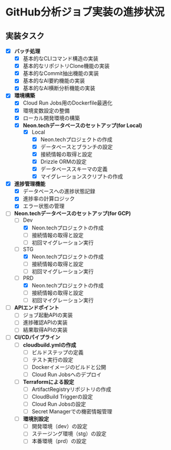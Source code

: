 # GitHub分析ジョブ実装の進捗状況

## 実装タスク

- [x] **バッチ処理**
  - [x] 基本的なCLIコマンド構造の実装
  - [x] 基本的なリポジトリClone機能の実装
  - [x] 基本的なCommit抽出機能の実装
  - [x] 基本的なAI要約機能の実装
  - [x] 基本的なAI横断分析機能の実装

- [x] **環境構築**
  - [x] Cloud Run Jobs用のDockerfile最適化
  - [x] 環境変数設定の整備
  - [x] ローカル開発環境の構築
  - [x] **Neon.techデータベースのセットアップ(for Local)**
    - [x] Local
      - [x] Neon.techプロジェクトの作成
      - [x] データベースとブランチの設定
      - [x] 接続情報の取得と設定
      - [x] Drizzle ORMの設定
      - [x] データベーススキーマの定義
      - [x] マイグレーションスクリプトの作成

- [x] **進捗管理機能**
  - [x] データベースへの進捗状態記録
  - [x] 進捗率の計算ロジック
  - [x] エラー状態の管理

- [ ] **Neon.techデータベースのセットアップ(for GCP)**
  - [ ] Dev
    - [x] Neon.techプロジェクトの作成
    - [ ] 接続情報の取得と設定
    - [ ] 初回マイグレーション実行
  - [ ] STG
    - [x] Neon.techプロジェクトの作成
    - [ ] 接続情報の取得と設定
    - [ ] 初回マイグレーション実行
  - [ ] PRD
    - [x] Neon.techプロジェクトの作成
    - [ ] 接続情報の取得と設定
    - [ ] 初回マイグレーション実行

- [ ] **APIエンドポイント**
  - [ ] ジョブ起動APIの実装
  - [ ] 進捗確認APIの実装
  - [ ] 結果取得APIの実装

- [ ] **CI/CDパイプライン**
  - [ ] **cloudbuild.ymlの作成**
    - [ ] ビルドステップの定義
    - [ ] テスト実行の設定
    - [ ] Dockerイメージのビルドと公開
    - [ ] Cloud Run Jobsへのデプロイ
  - [ ] **Terraformによる設定**
    - [ ] ArtifactRegistryリポジトリの作成
    - [ ] CloudBuild Triggerの設定
    - [ ] Cloud Run Jobsの設定
    - [ ] Secret Managerでの機密情報管理
  - [ ] **環境別設定**
    - [ ] 開発環境（dev）の設定
    - [ ] ステージング環境（stg）の設定
    - [ ] 本番環境（prd）の設定
